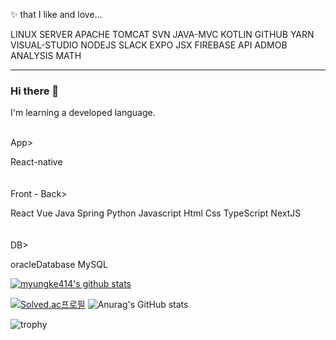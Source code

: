 
✨ that I like and love...

LINUX SERVER APACHE TOMCAT SVN JAVA-MVC KOTLIN GITHUB YARN VISUAL-STUDIO NODEJS SLACK EXPO JSX FIREBASE API ADMOB ANALYSIS MATH
<hr>

### Hi there 👋

I'm learning a developed language.

<br>
App>

React-native
<br><br><br>
Front - Back>

React Vue Java Spring Python Javascript Html Css TypeScript NextJS 
<br><br><br>
DB>

oracleDatabase MySQL

[![myungke414's github stats](https://github-readme-stats.vercel.app/api/top-langs/?username=myungke414&show_icons=true&hide_border=true&title_color=004386&icon_color=004386&layout=compact)](https://github.com/myungke414)
<!--
![Top Langs](https://github-readme-stats.vercel.app/api/top-langs/?username=myungke414&layout=compact&theme=shades-of-purple) -->

[![Solved.ac프로필](http://mazassumnida.wtf/api/v2/generate_badge?boj=kxoni)](https://solved.ac/kxoni)
![Anurag's GitHub stats](https://github-readme-stats.vercel.app/api?username=myungke414&show_icons=true&theme=midnight-purple)
<!--
![myungke414's github stats](https://github-readme-stats.vercel.app/api?username=myungke414&show_icons=true) -->
![trophy](https://github-profile-trophy.vercel.app/?username=myungke414)

<!--
**myungke414/myungke414** is a ✨ _special_ ✨ repository because its `README.md` (this file) appears on your GitHub profile.

Here are some ideas to get you started:

- 🔭 I’m currently working on ...
- 🌱 I’m currently learning ...
- 👯 I’m looking to collaborate on ...
- 🤔 I’m looking for help with ...
- 💬 Ask me about ...
- 📫 How to reach me: ...
- 😄 Pronouns: ...
- ⚡ Fun fact: ...
-->
